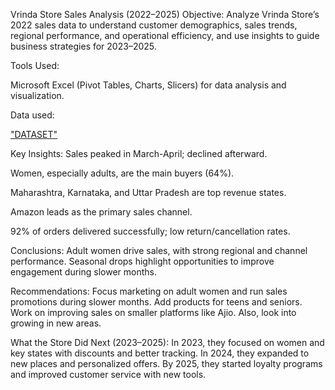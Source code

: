 Vrinda Store Sales Analysis (2022–2025)
Objective:
Analyze Vrinda Store’s 2022 sales data to understand customer demographics, sales trends, regional performance, and operational efficiency, and use insights to guide business strategies for 2023–2025.

Tools Used:

Microsoft Excel (Pivot Tables, Charts, Slicers) for data analysis and visualization.

Data used:

<a href="https://github.com/Priya1864/DATA-ANALAYSIS-DASHBOARD/blob/main/Vrinda%20Store%20Data%20Analysis.csv">"DATASET"</a>

Key Insights:
Sales peaked in March-April; declined afterward.

Women, especially adults, are the main buyers (64%).

Maharashtra, Karnataka, and Uttar Pradesh are top revenue states.

Amazon leads as the primary sales channel.

92% of orders delivered successfully; low return/cancellation rates.

Conclusions:
Adult women drive sales, with strong regional and channel performance. Seasonal drops highlight opportunities to improve engagement during slower months.

Recommendations:
Focus marketing on adult women and run sales promotions during slower months. Add products for teens and seniors. Work on improving sales on smaller platforms like Ajio. Also, look into growing in new areas.

What the Store Did Next (2023–2025):
In 2023, they focused on women and key states with discounts and better tracking. In 2024, they expanded to new places and personalized offers. By 2025, they started loyalty programs and improved customer service with new tools.
